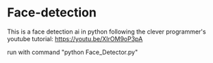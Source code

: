# Face-detection
 This is a face detection ai in python following the clever programmer's youtube tutorial:  https://youtu.be/XIrOM9oP3pA 

run with command "python Face_Detector.py"
